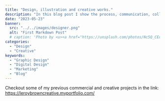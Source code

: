 ```yaml
---
title: "Design, illustration and creative works."
description: "In this blog post I show the process, communication, collaboration and human skills of the Dev Academy multi day final project."
date: "2023-05-23"
banner:
  src: "../../images/designer.png"
  alt: "First Markdown Post"
  # caption: 'Photo by <u><a href="https://unsplash.com/photos/Nc5Q_CEcY44">Flo</a></u>'
categories:
  - "Design"
  - "Creative"
keywords:
  - "Graphic Design"
  - "Digital Design"
  - "Marketing"
  - "Blog"
---
```


Checkout some of my previous commercial and creative projects in the link: https://leroybrowncreative.myportfolio.com/
